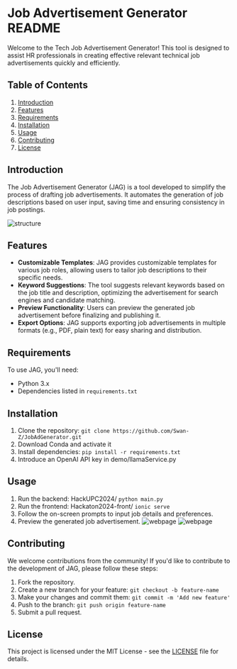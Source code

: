 # Job Advertisement Generator README

Welcome to the Tech Job Advertisement Generator! This tool is designed to assist HR professionals in creating effective relevant technical job advertisements quickly and efficiently.

## Table of Contents

1. [Introduction](#introduction)
2. [Features](#features)
3. [Requirements](#requirements)
4. [Installation](#installation)
5. [Usage](#usage)
6. [Contributing](#contributing)
7. [License](#license)

## Introduction

The Job Advertisement Generator (JAG) is a tool developed to simplify the process of drafting job advertisements. It automates the generation of job descriptions based on user input, saving time and ensuring consistency in job postings.

![structure](./RAG.jpg)

## Features

- **Customizable Templates**: JAG provides customizable templates for various job roles, allowing users to tailor job descriptions to their specific needs.
- **Keyword Suggestions**: The tool suggests relevant keywords based on the job title and description, optimizing the advertisement for search engines and candidate matching.
- **Preview Functionality**: Users can preview the generated job advertisement before finalizing and publishing it.
- **Export Options**: JAG supports exporting job advertisements in multiple formats (e.g., PDF, plain text) for easy sharing and distribution.

## Requirements

To use JAG, you'll need:
- Python 3.x
- Dependencies listed in `requirements.txt`

## Installation

1. Clone the repository: `git clone https://github.com/Swan-Z/JobAdGenerator.git`
2. Download Conda and activate it
3. Install dependencies: `pip install -r requirements.txt`
4. Introduce an OpenAI API key in demo/llamaService.py

## Usage

1. Run the backend: HackUPC2024/ `python main.py`
2. Run the frontend: Hackaton2024-front/ `ionic serve`
2. Follow the on-screen prompts to input job details and preferences.
3. Preview the generated job advertisement.
![webpage](./interface1.jpg)
![webpage](./interface2.jpg)

## Contributing

We welcome contributions from the community! If you'd like to contribute to the development of JAG, please follow these steps:
1. Fork the repository.
2. Create a new branch for your feature: `git checkout -b feature-name`
3. Make your changes and commit them: `git commit -m 'Add new feature'`
4. Push to the branch: `git push origin feature-name`
5. Submit a pull request.

## License

This project is licensed under the MIT License - see the [LICENSE](LICENSE) file for details.

